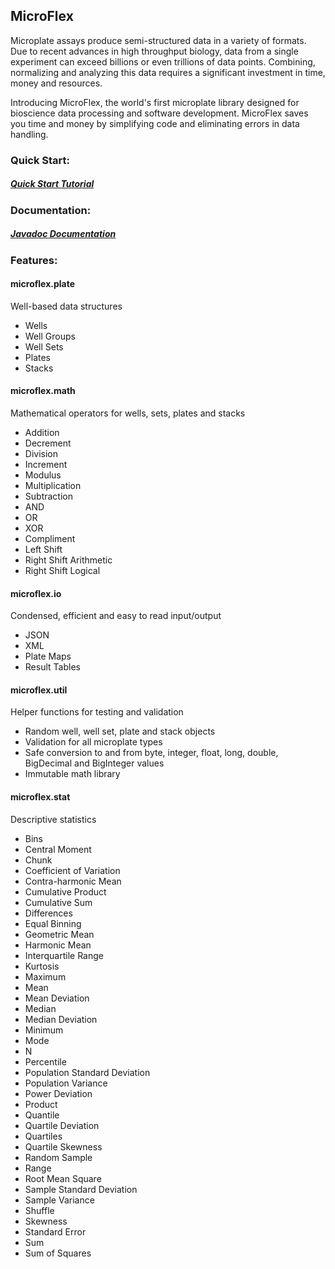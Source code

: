 ## MicroFlex

Microplate assays produce semi-structured data in a variety of formats. Due to recent advances in high throughput biology, data from a single experiment can exceed billions or even trillions of data points. Combining, normalizing and analyzing this data requires a significant investment in time, money and resources.  

Introducing MicroFlex, the world's first microplate library designed for bioscience data processing and software development. MicroFlex saves you time and money by simplifying code and eliminating errors in data handling.  

### Quick Start:

##### [Quick Start Tutorial](http://www.jessemull.com)

### Documentation:

##### [Javadoc Documentation](http://www.jessemull.com/microflexbiginteger/index.html)

### Features:

#### microflex.plate

Well-based data structures

* Wells
* Well Groups
* Well Sets
* Plates
* Stacks

#### microflex.math

Mathematical operators for wells, sets, plates and stacks

* Addition
* Decrement
* Division
* Increment
* Modulus
* Multiplication
* Subtraction
* AND
* OR
* XOR
* Compliment
* Left Shift
* Right Shift Arithmetic
* Right Shift Logical

#### microflex.io

Condensed, efficient and easy to read input/output

* JSON
* XML
* Plate Maps
* Result Tables

#### microflex.util

Helper functions for testing and validation

* Random well, well set, plate and stack objects
* Validation for all microplate types
* Safe conversion to and from byte, integer, float, long, double, BigDecimal and BigInteger values
* Immutable math library

#### microflex.stat

Descriptive statistics

* Bins
* Central Moment
* Chunk
* Coefficient of Variation
* Contra-harmonic Mean
* Cumulative Product
* Cumulative Sum
* Differences
* Equal Binning
* Geometric Mean
* Harmonic Mean
* Interquartile Range
* Kurtosis
* Maximum
* Mean
* Mean Deviation
* Median
* Median Deviation
* Minimum
* Mode
* N
* Percentile
* Population Standard Deviation
* Population Variance
* Power Deviation
* Product
* Quantile
* Quartile Deviation
* Quartiles
* Quartile Skewness
* Random Sample
* Range
* Root Mean Square
* Sample Standard Deviation
* Sample Variance
* Shuffle
* Skewness
* Standard Error
* Sum
* Sum of Squares
